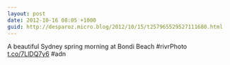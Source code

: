 ```yaml
---
layout: post
date: 2012-10-16 08:05 +1000
guid: http://desparoz.micro.blog/2012/10/15/t257965529527111680.html
---
```

A beautiful Sydney spring morning at Bondi Beach 
#rivrPhoto [t.co/7LlDQ7y6](http://t.co/7LlDQ7y6) #adn
